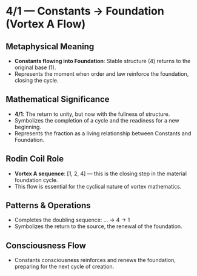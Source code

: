 # 4/1 — Constants → Foundation (Vortex A Flow)

## Metaphysical Meaning
- **Constants flowing into Foundation**: Stable structure (4) returns to the original base (1).
- Represents the moment when order and law reinforce the foundation, closing the cycle.

## Mathematical Significance
- **4/1**: The return to unity, but now with the fullness of structure.
- Symbolizes the completion of a cycle and the readiness for a new beginning.
- Represents the fraction as a living relationship between Constants and Foundation.

## Rodin Coil Role
- **Vortex A sequence**: [1, 2, 4] — this is the closing step in the material foundation cycle.
- This flow is essential for the cyclical nature of vortex mathematics.

## Patterns & Operations
- Completes the doubling sequence: ... → 4 → 1
- Symbolizes the return to the source, the renewal of the foundation.

## Consciousness Flow
- Constants consciousness reinforces and renews the foundation, preparing for the next cycle of creation. 